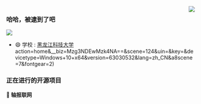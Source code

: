 <img align="right" src="https://github-readme-stats.vercel.app/api?username=wjc52306&show_icons=true&icon_color=CE1D2D&text_color=718096&bg_color=ffffff&hide_title=true" />

### 哈哈，被逮到了吧

![](https://visitor-badge.glitch.me/badge?page_id=wjc52306.readme)

- :smile:  学校 : [黑龙江科技大学](http://www.usth.edu.cn/)
action=home&__biz=Mzg3NDEwMzk4NA==&scene=124&uin=&key=&devicetype=Windows+10+x64&version=63030532&lang=zh_CN&a8scene=7&fontgear=2)




### 正在进行的开源项目

**:pushpin: 轴报联网**



